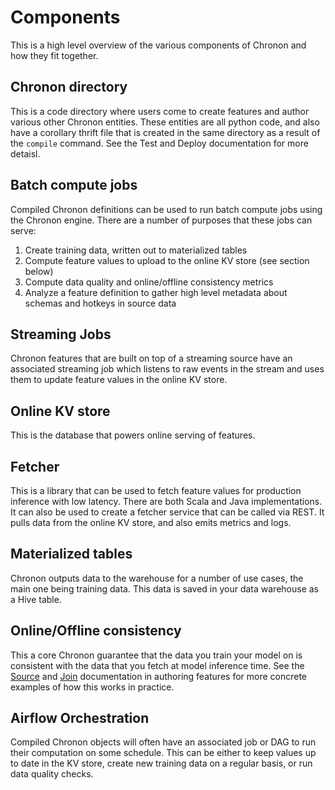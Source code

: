 # Components

This is a high level overview of the various components of Chronon and how they fit together.

## Chronon directory

This is a code directory where users come to create features and author various other Chronon entities. These entities are all python code, and also have a corollary thrift file that is created in the same directory as a result of the `compile` command. See the Test and Deploy documentation for more detaisl.

## Batch compute jobs

Compiled Chronon definitions can be used to run batch compute jobs using the Chronon engine. There are a number of purposes that these jobs can serve:

1. Create training data, written out to materialized tables
2. Compute feature values to upload to the online KV store (see section below)
3. Compute data quality and online/offline consistency metrics
4. Analyze a feature definition to gather high level metadata about schemas and hotkeys in source data

## Streaming Jobs

Chronon features that are built on top of a streaming source have an associated streaming job which listens to raw events in the stream and uses them to update feature values in the online KV store.

## Online KV store

This is the database that powers online serving of features.

## Fetcher

This is a library that can be used to fetch feature values for production inference with low latency. There are both Scala and Java implementations. It can also be used to create a fetcher service that can be called via REST. It pulls data from the online KV store, and also emits metrics and logs.

## Materialized tables

Chronon outputs data to the warehouse for a number of use cases, the main one being training data. This data is saved in your data warehouse as a Hive table.

## Online/Offline consistency

This a core Chronon guarantee that the data you train your model on is consistent with the data that you fetch at model inference time. See the [Source](../authoring_features/Source.md) and [Join](../authoring_features/Join.md) documentation in authoring features for more concrete examples of how this works in practice.

## Airflow Orchestration

Compiled Chronon objects will often have an associated job or DAG to run their computation on some schedule. This can be either to keep values up to date in the KV store, create new training data on a regular basis, or run data quality checks.
